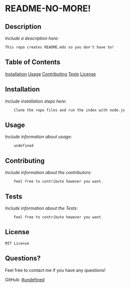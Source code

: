 # README-NO-MORE!
    
## Description
*Include a description here:*

    This repo creates README.mds so you don't have to!
    
## Table of Contents
[Installation](#installation)
[Usage](#usage)
[Contributing](#contributing)
[Tests](#tests)
[License](#license)

    

## Installation

*Include installation steps here:*

        Clone the repo files and run the index with node.js
        

## Usage

*Include information about usage:*

        undefined
        

## Contributing

*Include information about the contributors:*

        Feel free to contribute however you want.
        
## Tests

*Include information about the Tests:*

        Feel free to contribute however you want.
        
## License

    MIT License
    

## Questions?

Feel free to contact me if you have any questions!
    
GitHub: [#undefined](undefined)